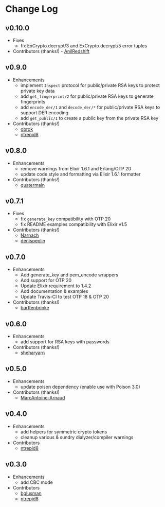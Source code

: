 # Change Log

## v0.10.0
- Fixes
    - fix ExCrypto.decrypt/3 and ExCrypto.decrypt/5 error tuples
- Contributors (thanks!)
        - [AnilRedshift](https://github.com/AnilRedshift)

## v0.9.0
- Enhancements
    - implement `Inspect` protocol for public/private RSA keys to protect private key data
    - add `get_fingerprint/2` for public/private RSA keys to generate fingerprints
    - add `encode_der/1` and `decode_der/*` for public/private RSA keys to support DER encoding
    - add `get_public/1` to create a public key from the private RSA key
- Contributors (thanks!)
    - [obrok](https://github.com/obrok)
    - [ntrepid8](https://github.com/ntrepid8)

## v0.8.0
- Enhancements
    - remove warnings from Elixir 1.6.1 and Erlang/OTP 20
    - update code style and formatting via Elixir 1.6.1 formatter
- Contributors (thanks!)
    - [quatermain](https://github.com/quatermain)

## v0.7.1
- Fixes
    - fix `generate_key` compatibility with OTP 20
    - fix README examples compatibility with Elixir v1.5
- Contributors (thanks!)
    - [Narnach](https://github.com/Narnach)
    - [denispeplin](https://github.com/denispeplin)

## v0.7.0
- Enhancements
    - Add generate_key and pem_encode wrappers
    - Add support for OTP 20
    - Update Elixir requirement to 1.4.2
    - Add documentation & examples
    - Update Travis-CI to test OTP 18 & OTP 20
- Contributors (thanks!)
    - [barttenbrinke](https://github.com/barttenbrinke)

## v0.6.0
- Enhancements
    - add support for RSA keys with passwords
- Contributors (thanks!)
    - [sheharyarn](https://github.com/sheharyarn)

## v0.5.0
- Enhancements
    - update poison dependency (enable use with Poison 3.0)
- Contributors (thanks!)
    - [MarcAntoine-Arnaud](https://github.com/MarcAntoine-Arnaud)

## v0.4.0
- Enhancements
  - add helpers for symmetric crypto tokens
  - cleanup various & sundry dialyzer/compiler warnings
- Contributors
  - [ntrepid8](https://github.com/ntrepid8)

## v0.3.0
- Enhancements
  - add CBC mode
- Contributors
  - [bglusman](https://github.com/bglusman)
  - [ntrepid8](https://github.com/ntrepid8)
